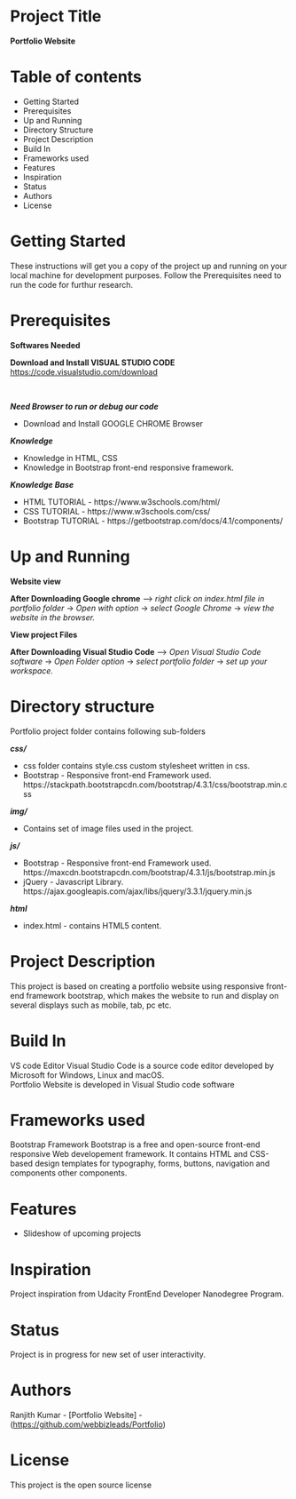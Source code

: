 # Project Title

<strong>Portfolio Website</strong>

# Table of contents

<ul>
  <li>Getting Started</li>
  <li>Prerequisites</li>
  <li>Up and Running</li>
  <li>Directory Structure</li>
  <li>Project Description</li>
  <li>Build In</li>
  <li>Frameworks used</li>
  <li>Features</li>
  <li>Inspiration</li>
  <li>Status</li>
  <li>Authors</li>
  <li>License</li>
</ul>

# Getting Started

These instructions will get you a copy of the project up and running on your local machine for development purposes.
Follow the Prerequisites need to run the code for furthur research.

# Prerequisites

<b>Softwares Needed</b>

<b>Download and Install VISUAL STUDIO CODE</b>
<br>
https://code.visualstudio.com/download

<br>

<b><i>Need Browser to run or debug our code</i></b>
<ul>
  <li>Download and Install GOOGLE CHROME Browser</li>
</ul>

<b><i>Knowledge</i></b>
<ul>
  <li>Knowledge in HTML, CSS</li>
  <li>Knowledge in Bootstrap front-end responsive framework.</li>
</ul>

<b><i>Knowledge Base</i></b>
<ul>
  <li>HTML TUTORIAL - https://www.w3schools.com/html/</li>
  <li>CSS TUTORIAL - https://www.w3schools.com/css/</li>
  <li>Bootstrap TUTORIAL - https://getbootstrap.com/docs/4.1/components/</li>  
</ul>


# Up and Running

<p><b>Website view</b></p>
<p><b>After Downloading Google chrome</b> --> <i>right click on index.html file in portfolio folder</i> -> <i>Open with option</i> -> <i>select Google Chrome</i> -> <i>view the website in the browser.</i></p>  

<p><b>View project Files</b></p>
<p><b>After Downloading Visual Studio Code</b> --> <i>Open Visual Studio Code software</i> -> <i>Open Folder option</i> -> <i>select portfolio folder</i> -> <i>set up your workspace.</i></p>  


# Directory structure

<p>Portfolio project folder contains following sub-folders</p>

<b><i>css/</i></b>
<ul>
  <li>css folder contains style.css custom stylesheet written in css.</li>
  <li>Bootstrap - Responsive front-end Framework used.</li>
    https://stackpath.bootstrapcdn.com/bootstrap/4.3.1/css/bootstrap.min.css
</ul>

<b><i>img/</i></b>
<p><ul><li>Contains set of image files used in the project.</li></ul></p>

<b><i>js/</i></b>
<ul>
  <li>Bootstrap - Responsive front-end Framework used.</li>
    https://maxcdn.bootstrapcdn.com/bootstrap/4.3.1/js/bootstrap.min.js
  <li>jQuery - Javascript Library.</li>
    https://ajax.googleapis.com/ajax/libs/jquery/3.3.1/jquery.min.js
</ul>

<b><i>html</i></b>
<ul>
  <li>index.html - contains HTML5 content.</li>
</ul>  

# Project Description
  
This project is based on creating a portfolio website using responsive front-end framework bootstrap, 
which makes the website to run and display on several displays such as mobile, tab, pc etc.

# Build In

VS code Editor
Visual Studio Code is a source code editor developed by Microsoft for Windows, Linux and macOS.
<br>
Portfolio Website is developed in Visual Studio code software
 
# Frameworks used

Bootstrap Framework
Bootstrap is a free and open-source front-end responsive Web developement framework.
It contains HTML and CSS-based design templates for typography, forms, buttons, navigation and components other components.

# Features

<ul>
  <li>Slideshow of upcoming projects</li>
</ul>

# Inspiration
  
Project inspiration from Udacity FrontEnd Developer Nanodegree Program.

# Status

Project is in progress for new set of user interactivity.

# Authors

Ranjith Kumar - [Portfolio Website] - (https://github.com/webbizleads/Portfolio)

# License

This project is the open source license 


